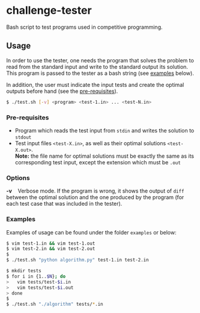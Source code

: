 # challenge-tester
Bash script to test programs used in competitive programming.  

## Usage
In order to use the tester, one needs the program that solves the problem to read from the standard input and write to the standard output its solution. This program is passed to the tester as a bash string (see [examples](#examples) below).

In addition, the user must indicate the input tests and create the optimal outputs before hand (see the [pre-requisites](#pre-requisites)).

```bash
$ ./test.sh [-v] <program> <test-1.in> ... <test-N.in>
```
### Pre-requisites
* Program which reads the test input from `stdin` and writes the solution to `stdout`
* Test input files `<test-X.in>`, as well as their optimal solutions `<test-X.out>`.  
**Note:** the file name for optimal solutions must be exactly the same as its corresponding test input, except the extension which must be `.out`

### Options
**-v** &nbsp;&nbsp; Verbose mode. If the program is wrong, it shows the output of `diff` between the optimal solution and the one produced by the program (for each test case that was included in the tester).

### Examples
Examples of usage can be found under the folder `examples` or below:

```bash
$ vim test-1.in && vim test-1.out
$ vim test-2.in && vim test-2.out
$
$ ./test.sh "python algorithm.py" test-1.in test-2.in
```

```bash
$ mkdir tests
$ for i in {1..$N}; do
>   vim tests/test-$i.in
>   vim tests/test-$i.out
> done
$
$ ./test.sh "./algorithm" tests/*.in
```
